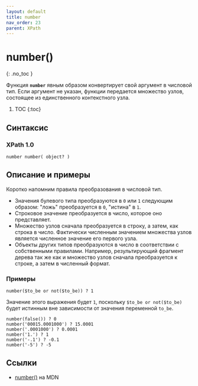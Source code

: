 ```yaml
---
layout: default
title: number
nav_order: 23
parent: XPath
---
```


<!-- prettier-ignore-start -->
# number()
{: .no_toc }
<!-- prettier-ignore-end -->

Функция **`number`** явным образом конвертирует свой аргумент в числовой тип. Если аргумент не указан, функции передается множество узлов, состоящее из единственного контекстного узла.

<!-- prettier-ignore -->
1. TOC
{:toc}

## Синтаксис

### XPath 1.0

```
number number( object? )
```

## Описание и примеры

Коротко напомним правила преобразования в числовой тип.

- Значения булевого типа преобразуются в `0` или `1` следующим образом: "ложь" преобразуется в `0`, "истина" в `1`.
- Строковое значение преобразуется в число, которое оно представляет.
- Множество узлов сначала преобразуется в строку, а затем, как строка в число. Фактически численным значением множества узлов является численное значение его первого узла.
- Объекты других типов преобразуются в число в соответствии с собственными правилами. Например, результирующий фрагмент дерева так же как и множество узлов сначала преобразуется к строке, а затем в численный формат.

### Примеры

```
number($to_be or not($to_be)) ? 1
```

Значение этого выражения будет `1`, поскольку `$to_be or not($to_be)` будет истинным вне зависимости от значения переменной `to_be`.

```
number(false()) ? 0
number('00015.0001000') ? 15.0001
number('.0001000') ? 0.0001
number('1.') ? 1
number('-.1') ? -0.1
number('-5') ? -5
```

## Ссылки

- [number()](https://developer.mozilla.org/en-US/docs/Web/XPath/Functions/number) на MDN
